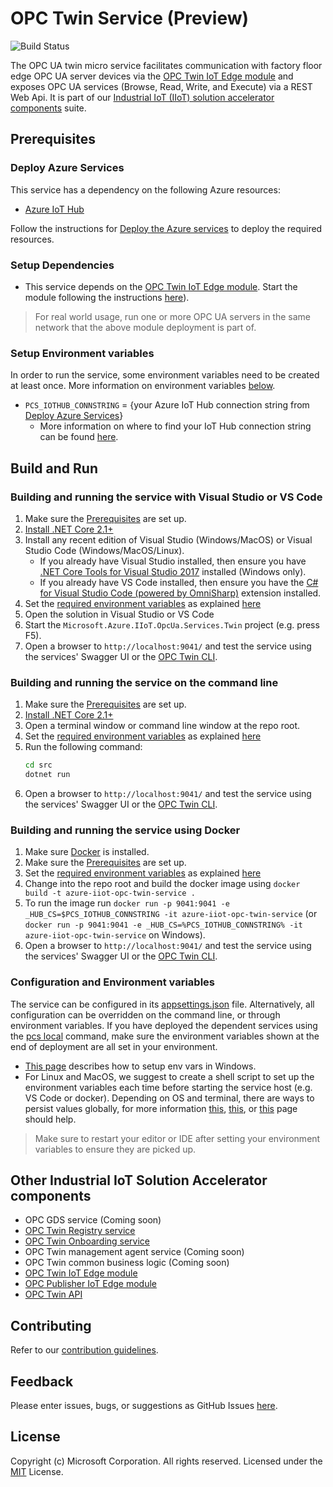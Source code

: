 # OPC Twin Service (Preview)

![Build Status](https://msazure.visualstudio.com/_apis/public/build/definitions/b32aa71e-8ed2-41b2-9d77-5bc261222004/33977/badge)

The OPC UA twin micro service facilitates communication with factory floor edge OPC UA server devices via the [OPC Twin IoT Edge module](https://github.com/Azure/azure-iiot-opc-twin-module) and exposes OPC UA services (Browse, Read, Write, and Execute) via a REST Web Api.  It is part of our [Industrial IoT (IIoT) solution accelerator components](#Other-Industrial-IoT-Solution-Accelerator-components) suite.

## Prerequisites

### Deploy Azure Services

This service has a dependency on the following Azure resources:

* [Azure IoT Hub][iothub-docs-url]

Follow the instructions for [Deploy the Azure services][deploy-local] to deploy the required resources.

### Setup Dependencies

* This service depends on the [OPC Twin IoT Edge module](https://github.com/Azure/azure-iiot-opc-twin-module).  Start the module following the instructions [here](https://github.com/Azure/azure-iiot-opc-twin-module)).

> For real world usage, run one or more OPC UA servers in the same network that the above module deployment is part of.

### Setup Environment variables

In order to run the service, some environment variables need to be created at least once. More information on environment variables [below](#Configuration-And-Environment-Variables).

* `PCS_IOTHUB_CONNSTRING` = {your Azure IoT Hub connection string from [Deploy Azure Services](#deploy-azure-services)}
  * More information on where to find your IoT Hub connection string can be found [here][iothub-connstring-blog].

## Build and Run

### Building and running the service with Visual Studio or VS Code

1. Make sure the [Prerequisites](#Prerequisites) are set up.
1. [Install .NET Core 2.1+][dotnet-install]
1. Install any recent edition of Visual Studio (Windows/MacOS) or Visual Studio Code (Windows/MacOS/Linux).
   * If you already have Visual Studio installed, then ensure you have [.NET Core Tools for Visual Studio 2017][dotnetcore-tools-url] installed (Windows only).
   * If you already have VS Code installed, then ensure you have the [C# for Visual Studio Code (powered by OmniSharp)][omnisharp-url] extension installed.
1. Set the [required environment variables](#Setup-Environment-variables) as explained [here](#Configuration-And-Environment-Variables)
1. Open the solution in Visual Studio or VS Code
1. Start the `Microsoft.Azure.IIoT.OpcUa.Services.Twin` project (e.g. press F5).
1. Open a browser to `http://localhost:9041/` and test the service using the services' Swagger UI or the [OPC Twin CLI](https://github.com/Azure/azure-iiot-opc-twin-api).

### Building and running the service on the command line

1. Make sure the [Prerequisites](#Prerequisites) are set up.
1. [Install .NET Core 2.1+][dotnet-install]
1. Open a terminal window or command line window at the repo root. 
1. Set the [required environment variables](#Setup-Environment-variables) as explained [here](#Configuration-And-Environment-Variables)
1. Run the following command:
    ```bash
    cd src
    dotnet run
    ```
1. Open a browser to `http://localhost:9041/` and test the service using the services' Swagger UI or the [OPC Twin CLI](https://github.com/Azure/azure-iiot-opc-twin-api).

### Building and running the service using Docker

1. Make sure [Docker][docker-url] is installed.
1. Make sure the [Prerequisites](#prerequisites) are set up.
1. Set the [required environment variables](#Setup-Environment-variables) as explained [here](#Configuration-And-Environment-Variables)
1. Change into the repo root and build the docker image using `docker build -t azure-iiot-opc-twin-service .`
1. To run the image run `docker run -p 9041:9041 -e _HUB_CS=$PCS_IOTHUB_CONNSTRING -it azure-iiot-opc-twin-service` (or `docker run -p 9041:9041 -e _HUB_CS=%PCS_IOTHUB_CONNSTRING% -it azure-iiot-opc-twin-service` on Windows).
1. Open a browser to `http://localhost:9041/` and test the service using the services' Swagger UI or the [OPC Twin CLI](https://github.com/Azure/azure-iiot-opc-twin-api).

### Configuration and Environment variables

The service can be configured in its [appsettings.json](src/appsettings.json) file.  Alternatively, all configuration can be overridden on the command line, or through environment variables.  If you have deployed the dependent services using the [pcs local][deploy-local] command, make sure the environment variables shown at the end of deployment are all set in your environment.

* [This page][windows-envvars-howto-url] describes how to setup env vars in Windows.
* For Linux and MacOS, we suggest to create a shell script to set up the environment variables each time before starting the service host (e.g. VS Code or docker). Depending on OS and terminal, there are ways to persist values globally, for more information [this](https://stackoverflow.com/questions/13046624/how-to-permanently-export-a-variable-in-linux), [this](https://help.ubuntu.com/community/EnvironmentVariables), or [this](https://stackoverflow.com/questions/135688/setting-environment-variables-in-os-x) page should help.

> Make sure to restart your editor or IDE after setting your environment variables to ensure they are picked up.

## Other Industrial IoT Solution Accelerator components

* OPC GDS service (Coming soon)
* [OPC Twin Registry service](https://github.com/Azure/azure-iiot-opc-twin-registry)
* [OPC Twin Onboarding service](https://github.com/Azure/azure-iiot-opc-twin-onboarding)
* OPC Twin management agent service (Coming soon)
* OPC Twin common business logic (Coming soon)
* [OPC Twin IoT Edge module](https://github.com/Azure/azure-iiot-opc-twin-module)
* [OPC Publisher IoT Edge module](https://github.com/Azure/iot-edge-opc-publisher)
* [OPC Twin API](https://github.com/Azure/azure-iiot-opc-twin-api)

## Contributing

Refer to our [contribution guidelines](CONTRIBUTING.md).

## Feedback

Please enter issues, bugs, or suggestions as GitHub Issues [here](https://github.com/Azure/azure-iiot-opc-twin-service/issues).

## License

Copyright (c) Microsoft Corporation. All rights reserved.
Licensed under the [MIT](LICENSE) License.

[run-with-docker-url]: https://docs.microsoft.com/azure/iot-suite/iot-suite-remote-monitoring-deploy-local#run-the-microservices-in-docker
[rm-arch-url]: https://docs.microsoft.com/azure/iot-suite/iot-suite-remote-monitoring-sample-walkthrough
[postman-url]: https://www.getpostman.com
[iotedge-url]: https://github.com/Azure/iotedge
[iothub-docs-url]: https://docs.microsoft.com/azure/iot-hub/
[docker-url]: https://www.docker.com/
[dotnet-install]: https://www.microsoft.com/net/learn/get-started
[vs-install-url]: https://www.visualstudio.com/downloads
[dotnetcore-tools-url]: https://www.microsoft.com/net/core#windowsvs2017
[omnisharp-url]: https://github.com/OmniSharp/omnisharp-vscode
[windows-envvars-howto-url]: https://superuser.com/questions/949560/how-do-i-set-system-environment-variables-in-windows-10
[iothub-connstring-blog]: https://blogs.msdn.microsoft.com/iotdev/2017/05/09/understand-different-connection-strings-in-azure-iot-hub/
[deploy-rm]: https://docs.microsoft.com/azure/iot-suite/iot-suite-remote-monitoring-deploy
[deploy-local]: https://docs.microsoft.com/azure/iot-suite/iot-suite-remote-monitoring-deploy-local#deploy-the-azure-services
[disable-auth]: https://github.com/Azure/azure-iot-pcs-remote-monitoring-dotnet/wiki/Developer-Reference-Guide#disable-authentication
